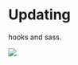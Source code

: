 # Updating
hooks and sass.




<div classname="center">
<img src="https://albertbenavent.com/static/media/mapas.0d2769c2.jpg" >
</div>
